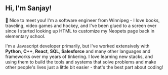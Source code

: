 ## Hi, I'm Sanjay! 

👋 Nice to meet you! I'm a software engineer from Winnipeg - I love books, traveling, video games and hockey, and I've been glued to a screen ever since I started looking up HTML to customize my Neopets page back in elementary school.

I'm a Javascript developer primarily, but I've worked extensively with **Python**, **C++**, **React**, **SQL**, **Salesforce** and many other languages and frameworks over my years of tinkering. I love learning new stacks, and using them to build the tools and systems that solve problems and make other people's lives just a little bit easier - that's the best part about coding!
